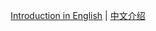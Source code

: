 
<p align="center">
  <a href="https://blog.he110.site">Introduction in English</a> | <a href="https://blog.he110.site">中文介绍</a>
</p>

